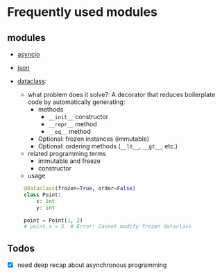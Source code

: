 # Frequently used modules

## modules

- [asyncio](./asyncio.md)
- [json](./json.md)
- [dataclass](https://docs.python.org/3/library/dataclasses.html):
  - what problem does it solve?: A decorator that reduces boilerplate code by automatically generating:
    - methods 
      - `__init__` constructor
      - `__repr__` method
      - `__eq__` method
    - Optional: frozen instances (immutable)
    - Optional: ordering methods (`__lt__`, `__gt__`, etc.)
  - related programming terms
    - immutable and freeze
    - constructor
  - usage

  ```python
    @dataclass(frozen=True, order=False)
    class Point:
        x: int
        y: int

    point = Point(1, 2)
    # point.x = 5  # Error! Cannot modify frozen dataclass
  ```

## Todos

- [x] need deep recap about asynchronous programming
